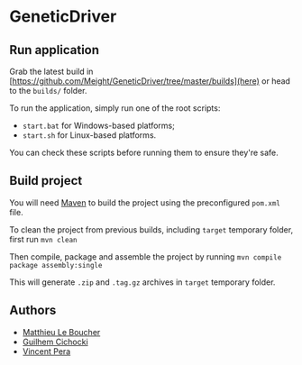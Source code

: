 # GeneticDriver

## Run application

Grab the latest build in [https://github.com/Meight/GeneticDriver/tree/master/builds](here) or head to the ``builds/`` folder.

To run the application, simply run one of the root scripts:
* ``start.bat`` for Windows-based platforms;
* ``start.sh`` for Linux-based platforms.

You can check these scripts before running them to ensure they're safe.

## Build project

You will need [Maven](https://maven.apache.org/) to build the project using the preconfigured ``pom.xml`` file.

To clean the project from previous builds, including ``target`` temporary folder, first run 
```mvn clean```

Then compile, package and assemble the project by running
```mvn compile package assembly:single```

This will generate ``.zip`` and ``.tag.gz`` archives in ``target`` temporary folder.

## Authors

* [Matthieu Le Boucher](https://github.com/Meight)
* [Guilhem Cichocki](https://github.com/gcichocki)
* [Vincent Pera](https://github.com/VincentPera)
